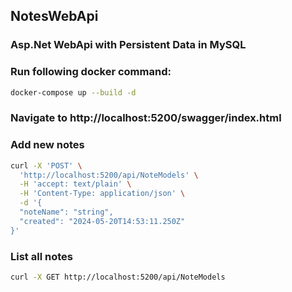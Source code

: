 ## NotesWebApi

### Asp.Net WebApi with Persistent Data in MySQL

### Run following docker command:

```sh
docker-compose up --build -d
```

### Navigate to http://localhost:5200/swagger/index.html

### Add new notes

```sh
curl -X 'POST' \
  'http://localhost:5200/api/NoteModels' \
  -H 'accept: text/plain' \
  -H 'Content-Type: application/json' \
  -d '{
  "noteName": "string",
  "created": "2024-05-20T14:53:11.250Z"
}'
```

### List all notes

```sh
curl -X GET http://localhost:5200/api/NoteModels
```
